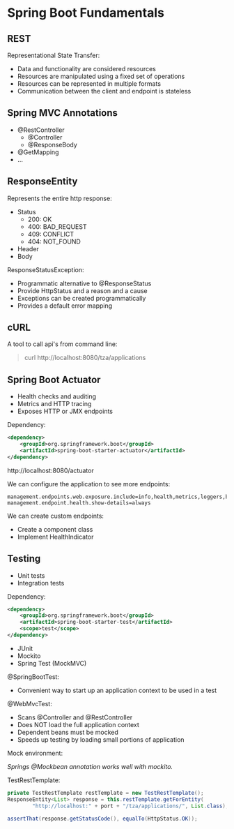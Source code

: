 # Spring Boot Fundamentals

## REST

Representational State Transfer:
- Data and functionality are considered resources
- Resources are manipulated using a fixed set of operations
- Resources can be represented in multiple formats
- Communication between the client and endpoint is stateless

## Spring MVC Annotations

- @RestController
  - @Controller
  - @ResponseBody
- @GetMapping
- ...

## ResponseEntity

Represents the entire http response:
- Status
  - 200: OK
  - 400: BAD_REQUEST
  - 409: CONFLICT
  - 404: NOT_FOUND
- Header
- Body

ResponseStatusException:
- Programmatic alternative to @ResponseStatus
- Provide HttpStatus and a reason and a cause
- Exceptions can be created programmatically
- Provides a default error mapping

## cURL

A tool to call api's from command line:

> curl http://localhost:8080/tza/applications

## Spring Boot Actuator

- Health checks and auditing
- Metrics and HTTP tracing
- Exposes HTTP or JMX endpoints

Dependency:
```xml
<dependency>
    <groupId>org.springframework.boot</groupId>
    <artifactId>spring-boot-starter-actuator</artifactId>
</dependency>
```

http://localhost:8080/actuator

We can configure the application to see more endpoints:

```properties
management.endpoints.web.exposure.include=info,health,metrics,loggers,beans,mappings
management.endpoint.health.show-details=always
```

We can create custom endpoints:
- Create a component class
- Implement HealthIndicator

## Testing

- Unit tests
- Integration tests

Dependency:
```xml
<dependency>
    <groupId>org.springframework.boot</groupId>
    <artifactId>spring-boot-starter-test</artifactId>
    <scope>test</scope>
</dependency>
```

- JUnit
- Mockito
- Spring Test (MockMVC)

@SpringBootTest:
- Convenient way to start up an application context to be used in a test

@WebMvcTest:
- Scans @Controller and @RestController
- Does NOT load the full application context
- Dependent beans must be mocked
- Speeds up testing by loading small portions of application

Mock environment:

*Springs @Mockbean annotation works well with mockito.*

TestRestTemplate:

```java
private TestRestTemplate restTemplate = new TestRestTemplate();
ResponseEntity<List> response = this.restTemplate.getForEntity(
        "http://localhost:" + port + "/tza/applications/", List.class);

assertThat(response.getStatusCode(), equalTo(HttpStatus.OK));
```